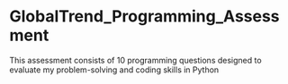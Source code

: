 # GlobalTrend_Programming_Assessment
This assessment consists of 10 programming questions designed to evaluate my problem-solving and coding skills in Python
